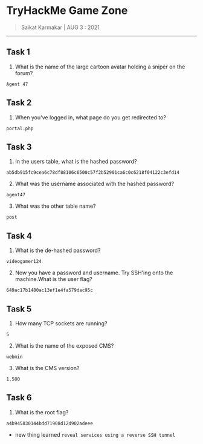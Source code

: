 # TryHackMe Game Zone

> Saikat Karmakar | AUG 3 : 2021

---

## Task 1

1. What is the name of the large cartoon avatar holding a sniper on the forum?
```
Agent 47
```

## Task 2

1. When you've logged in, what page do you get redirected to?
```
portal.php
```

## Task 3

1. In the users table, what is the hashed password?
```
ab5db915fc9cea6c78df88106c6500c57f2b52901ca6c0c6218f04122c3efd14
```
2. What was the username associated with the hashed password?
```
agent47
```
3. What was the other table name?
```
post
```


## Task 4

1. What is the de-hashed password?
```
videogamer124
```
2. Now you have a password and username. Try SSH'ing onto the machine.What is the user flag?
```
649ac17b1480ac13ef1e4fa579dac95c
```

## Task 5

1. How many TCP sockets are running?
```
5
```
2. What is the name of the exposed CMS?
```
webmin
```
3. What is the CMS version?
```
1.580
```

## Task 6

1. What is the root flag?
```
a4b945830144bdd71908d12d902adeee
```


- new thing learned `reveal services using a reverse SSH tunnel`